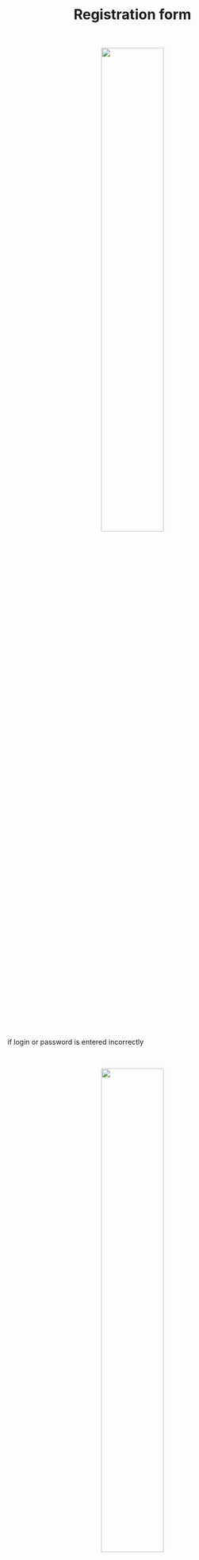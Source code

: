 
<h1 align='center'> Registration form </h1>
<br>
<p align="center">
  <img width=50% height=50% src="https://github.com/Al-x-R/Python_tkinter/blob/master/registration_form/Resources/form.png?raw=true">
</p>
<br>
<p>
if login or password is entered incorrectly
</p>
<br>
<p align="center">
  <img width=50% height=50% src="https://github.com/Al-x-R/Python_tkinter/blob/master/registration_form/Resources/incorrect.png?raw=true">
</p>
<br>
<p>
and when everything is right
</p>
<br>
<p align="center">
  <img width=50% height=50% src="https://github.com/Al-x-R/Python_tkinter/blob/master/registration_form/Resources/correct.png?raw=true">
</p>
<br>
